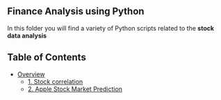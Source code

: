 ## Finance Analysis using Python

In this folder you will find a variety of Python scripts related to the **stock data analysis**  

## Table of Contents

- [Overview](#Overview)
  - [1. Stock correlation](#1-Stock-correlation)
  - [2. Apple Stock Market Prediction](#2-Apple-Stock-Market-Prediction)
 
